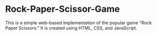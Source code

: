 # Rock-Paper-Scissor-Game
This is a simple web-based implementation of the popular game "Rock Paper Scissors." It is created using HTML, CSS, and JavaScript.
